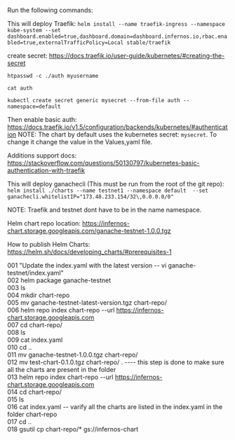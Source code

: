 Run the following commands:

This will deploy Traefik:
```helm install --name traefik-ingress --namespace kube-system --set dashboard.enabled=true,dashboard.domain=dashboard.infernos.io,rbac.enabled=true,externalTrafficPolicy=Local stable/traefik```

create secret: https://docs.traefik.io/user-guide/kubernetes/#creating-the-secret

 ```htpasswd -c ./auth myusername```
 
 ```cat auth``` 
 
 ```kubectl create secret generic mysecret --from-file auth --namespace=default```

Then enable basic auth: https://docs.traefik.io/v1.5/configuration/backends/kubernetes/#authentication
NOTE: The chart by default uses the kubernetes secret: `mysecret`. To change it change the value in the Values,yaml file. 

Additions support docs: https://stackoverflow.com/questions/50130797/kubernetes-basic-authentication-with-traefik


This will deploy ganachecli (This must be run from the root of the git repo):
```helm install ./charts --name testnet1 --namespace default  --set ganachecli.whitelistIP="173.48.233.154/32\,0.0.0.0/0"```



NOTE: Traefik and testnet dont have to be in the name namespace.

Helm chart repo location: https://infernos-chart.storage.googleapis.com/ganache-testnet-1.0.0.tgz

How to publish Helm Charts: https://helm.sh/docs/developing_charts/#prerequisites-1

  001  "Update the index.yaml with the latest version -- vi ganache-testnet/index.yaml"  
  002  helm package ganache-testnet  
  003  ls  
  004  mkdir chart-repo  
  005  mv ganache-testnet-latest-version.tgz chart-repo/  
  006  helm repo index chart-repo --url https://infernos-chart.storage.googleapis.com  
  007  cd chart-repo/  
  008  ls  
  009  cat index.yaml   
  010  cd ..  
  011  mv ganache-testnet-1.0.0.tgz chart-repo/  
  012  mv test-chart-0.1.0.tgz chart-repo/ .    ---- this step is done to make sure all the charts are present in the folder  
  013  helm repo index chart-repo --url https://infernos-chart.storage.googleapis.com  
  014  cd chart-repo/  
  015  ls  
  016  cat index.yaml   -- varify all the charts are listed in the index.yaml in the folder chart-repo  
  017  cd ..  
  018  gsutil cp chart-repo/* gs://infernos-chart 
